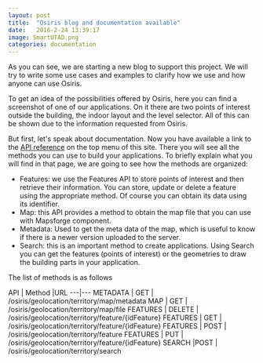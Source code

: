 ```yaml
---
layout: post
title:  "Osiris blog and documentation available"
date:   2016-2-24 13:39:17
image: SmartUTAD.png
categories: documentation
---
```

As you can see, we are starting a new blog to support this project. We will try to write some use cases and examples to clarify how we use and how anyone can use Osiris. 

To get an idea of the possibilities offered by Osiris, here you can find a screenshot of one of our applications. On it there are two points of interest outside the building, the indoor layout and the level selector. All of this can be shown due to the information requested from Osiris.

But first, let's speak about documentation. Now you have available a link to the [API reference][api-docs] on the top menu of this site. There you will see all the methods you can use to build your applications. To briefly explain what you will find in that page, we are going to see how the methods are organized:

- Features: we use the Features API to store points of interest and then retrieve their information. You can store, update or delete a feature using the appropriate method. Of course you can obtain its data using its identifier. 
- Map: this API provides a method to obtain the map file that you can use with Mapsforge component. 
- Metadata: Used to get the meta data of the map, which is useful to know if there is a newer version uploaded to the server.
- Search: this is an important method to create applications. Using Search you can get the features (points of interest) or the geometries to draw the building parts in your application.

The list of methods is as follows

API | Method |URL
---|---
METADATA | GET | /osiris/geolocation/territory/map/metadata
MAP | GET | /osiris/geolocation/territory/map/file 
FEATURES | DELETE | /osiris/geolocation/territory/feature/{idFeature} 
FEATURES | GET | /osiris/geolocation/territory/feature/{idFeature} 
FEATURES | POST | /osiris/geolocation/territory/feature 
FEATURES | PUT | /osiris/geolocation/territory/feature/{idFeature} 
SEARCH |POST | /osiris/geolocation/territory/search 

[api-docs]:   /api.html
